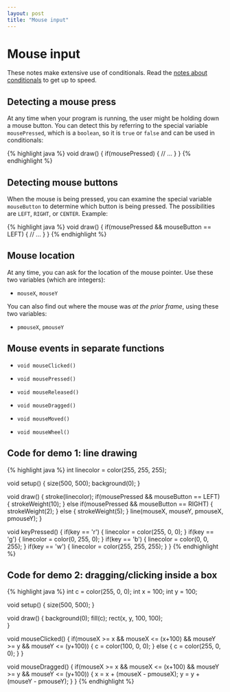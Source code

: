 ```yaml
---
layout: post
title: "Mouse input"
---
```


# Mouse input

These notes make extensive use of conditionals. Read the
[notes about conditionals](/guides/2017-08-29-conditionals.html) to
get up to speed.

## Detecting a mouse press

At any time when your program is running, the user might be holding
down a mouse button. You can detect this by referring to the special
variable `mousePressed`, which is a `boolean`, so it is `true` or
`false` and can be used in conditionals:

{% highlight java %}
void draw()
{
  if(mousePressed)
  {
    // ...
  }
}
{% endhighlight %}

## Detecting mouse buttons

When the mouse is being pressed, you can examine the special variable
`mouseButton` to determine which button is being pressed. The
possibilities are `LEFT`, `RIGHT`, or `CENTER`. Example:

{% highlight java %}
void draw()
{
  if(mousePressed && mouseButton == LEFT)
  {
    // ...
  }
}
{% endhighlight %}

## Mouse location

At any time, you can ask for the location of the mouse pointer. Use
these two variables (which are integers):

- `mouseX`, `mouseY`

You can also find out where the mouse was *at the prior frame*, using
these two variables:

- `pmouseX`, `pmouseY`

## Mouse events in separate functions

- `void mouseClicked()`

- `void mousePressed()`

- `void mouseReleased()`

- `void mouseDragged()`

- `void mouseMoved()`

- `void mouseWheel()`

## Code for demo 1: line drawing

{% highlight java %}
int linecolor = color(255, 255, 255);

void setup()
{
  size(500, 500);
  background(0);
}

void draw()
{
  stroke(linecolor);
  if(mousePressed && mouseButton == LEFT)
  {
    strokeWeight(10);
  }
  else if(mousePressed && mouseButton == RIGHT)
  {
    strokeWeight(2);
  }
  else
  {
    strokeWeight(5);
  }
  line(mouseX, mouseY, pmouseX, pmouseY);
}

void keyPressed()
{
  if(key == 'r')
  {
    linecolor = color(255, 0, 0);
  }
  if(key == 'g')
  {
    linecolor = color(0, 255, 0);
  }
  if(key == 'b')
  {
    linecolor = color(0, 0, 255);
  }
  if(key == 'w')
  {
    linecolor = color(255, 255, 255);
  }
}
{% endhighlight %}

## Code for demo 2: dragging/clicking inside a box

{% highlight java %}
int c = color(255, 0, 0);
int x = 100;
int y = 100;

void setup()
{
  size(500, 500);
}

void draw()
{
  background(0);
  fill(c);
  rect(x, y, 100, 100);  
}

void mouseClicked()
{
  if(mouseX >= x && mouseX <= (x+100) &&
     mouseY >= y && mouseY <= (y+100))
  {
    c = color(100, 0, 0);
  }
  else
  {
    c = color(255, 0, 0);
  }
}

void mouseDragged()
{
  if(mouseX >= x && mouseX <= (x+100) &&
     mouseY >= y && mouseY <= (y+100))
  {
    x = x + (mouseX - pmouseX);
    y = y + (mouseY - pmouseY);
  }
}
{% endhighlight %}





